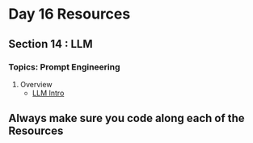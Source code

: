 # Day 16 Resources 

## Section 14 : LLM

### Topics: Prompt Engineering
1. Overview
    * [LLM Intro](https://www.youtube.com/watch?v=_ZvnD73m40o&pp=ygUSUHJvbXB0IEVuZ2luZWVyaW5n)


## Always make sure you code along each of the Resources 




